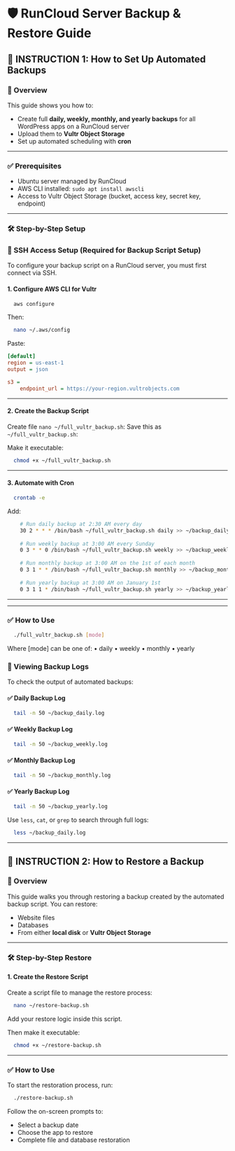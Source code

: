 
# 🛡️ RunCloud Server Backup & Restore Guide

## 📘 INSTRUCTION 1: How to Set Up Automated Backups

### 🔧 Overview

This guide shows you how to:
- Create full **daily, weekly, monthly, and yearly backups** for all WordPress apps on a RunCloud server
- Upload them to **Vultr Object Storage**
- Set up automated scheduling with **cron**

---

### ✅ Prerequisites

- Ubuntu server managed by RunCloud
- AWS CLI installed: `sudo apt install awscli`
- Access to Vultr Object Storage (bucket, access key, secret key, endpoint)

---

### 🛠️ Step-by-Step Setup

### 🔐 SSH Access Setup (Required for Backup Script Setup)

To configure your backup script on a RunCloud server, you must first connect via SSH.


#### 1. Configure AWS CLI for Vultr

```bash
  aws configure
```

Then:

```bash
  nano ~/.aws/config
```

Paste:

```ini
[default]
region = us-east-1
output = json

s3 =
    endpoint_url = https://your-region.vultrobjects.com
```

---

#### 2. Create the Backup Script
Create file   `nano ~/full_vultr_backup.sh`:
Save this as `~/full_vultr_backup.sh`:


Make it executable:

```bash
  chmod +x ~/full_vultr_backup.sh
```


---

#### 3. Automate with Cron

```bash
  crontab -e
```

Add:

```bash
    # Run daily backup at 2:30 AM every day
    30 2 * * * /bin/bash ~/full_vultr_backup.sh daily >> ~/backup_daily.log 2>&1
    
    # Run weekly backup at 3:00 AM every Sunday
    0 3 * * 0 /bin/bash ~/full_vultr_backup.sh weekly >> ~/backup_weekly.log 2>&1
    
    # Run monthly backup at 3:00 AM on the 1st of each month
    0 3 1 * * /bin/bash ~/full_vultr_backup.sh monthly >> ~/backup_monthly.log 2>&1
    
    # Run yearly backup at 3:00 AM on January 1st
    0 3 1 1 * /bin/bash ~/full_vultr_backup.sh yearly >> ~/backup_yearly.log 2>&1
```
---


---

### ✅ How to Use

```bash
  ./full_vultr_backup.sh [mode]
```

Where [mode] can be one of:
•	daily
•	weekly
•	monthly
•	yearly


### 📄 Viewing Backup Logs

To check the output of automated backups:

#### ✅ Daily Backup Log

```bash
  tail -n 50 ~/backup_daily.log
```

#### ✅ Weekly Backup Log

```bash
  tail -n 50 ~/backup_weekly.log
```

#### ✅ Monthly Backup Log

```bash
  tail -n 50 ~/backup_monthly.log
```

#### ✅ Yearly Backup Log

```bash
  tail -n 50 ~/backup_yearly.log
```

Use `less`, `cat`, or `grep` to search through full logs:

```bash
  less ~/backup_daily.log
```
---

## 📘 INSTRUCTION 2: How to Restore a Backup

### 🔄 Overview

This guide walks you through restoring a backup created by the automated backup script. You can restore:
- Website files
- Databases
- From either **local disk** or **Vultr Object Storage**

--- 

### 🛠️ Step-by-Step Restore

#### 1. Create the Restore Script

Create a script file to manage the restore process:

```bash
  nano ~/restore-backup.sh
```

Add your restore logic inside this script.

Then make it executable:

```bash
  chmod +x ~/restore-backup.sh
```

---

### ✅ How to Use

To start the restoration process, run:

```bash
  ./restore-backup.sh
```

Follow the on-screen prompts to:
- Select a backup date
- Choose the app to restore
- Complete file and database restoration
